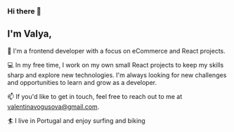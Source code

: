 ### Hi there 👋
## I'm Valya,

🔭 I'm a frontend developer with a focus on eCommerce and React projects.

💻 In my free time, I work on my own small React projects to keep my skills sharp and explore new technologies. I'm always looking for new challenges and opportunities to learn and grow as a developer.

📫 If you'd like to get in touch, feel free to reach out to me at valentinavogusova@gmail.com.

:surfer: I live in Portugal and enjoy surfing and biking
